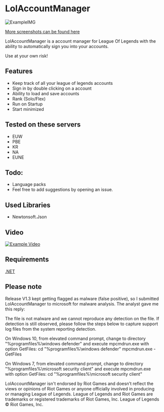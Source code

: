 # LolAccountManager
![ExampleIMG](https://i.imgur.com/1RLRbKb.png)

[More screenshots can be found here](https://imgur.com/a/d2nNRYF)


LolAccountManager is a account manager for League Of Legends with the ability to automatically sign you into your accounts.



Use at your own risk!
## Features
- Keep track of all your league of legends accounts
- Sign in by double clicking on a account
- Ability to load and save accounts
- Rank (Solo/Flex)
- Run on Startup
- Start minimized



## Tested on these servers
- EUW
- PBE
- KR
- NA
- EUNE

## Todo:
- Language packs
- Feel free to add suggestions by opening an issue.

## Used Libraries
- Newtonsoft.Json

## Video 
[![Example Video](https://img.youtube.com/vi/2FM-Na2WFGI/0.jpg)](https://www.youtube.com/watch?v=2FM-Na2WFGI "LolAccountManager")

## Requirements
[.NET](https://dotnet.microsoft.com/download/dotnet/5.0)


## Please note
Release V1.3 kept getting flagged as malware (false positive), so I submitted LolAccountManager to microsoft for malware analysis. The analyst gave me this reply:

The file is not malware and we cannot reproduce any detection on the file. If detection is still observed, please follow the steps below to capture support log files from the system reporting detection.

On Windows 10, from elevated command prompt, change to directory "%programfiles%\windows defender" and execute mpcmdrun.exe with option GetFiles:
cd "%programfiles%\windows defender"
mpcmdrun.exe -GetFiles

On Windows 7, from elevated command prompt, change to directory "%programfiles%\microsoft security client" and execute mpcmdrun.exe with option GetFiles:
cd "%programfiles%\microsoft security client"



LolAccountManager isn't endorsed by Riot Games and doesn’t reflect the views or opinions of Riot Games or anyone officially involved in producing or managing League of Legends. League of Legends and Riot Games are trademarks or registered trademarks of Riot Games, Inc. League of Legends © Riot Games, Inc.

